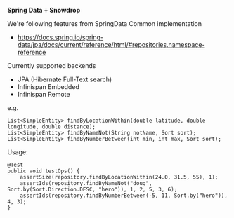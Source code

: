 **Spring Data + Snowdrop**

We're following features from SpringData Common implementation
* https://docs.spring.io/spring-data/jpa/docs/current/reference/html/#repositories.namespace-reference

Currently supported backends
* JPA (Hibernate Full-Text search)
* Infinispan Embedded
* Infinispan Remote

e.g.

    List<SimpleEntity> findByLocationWithin(double latitude, double longitude, double distance);
    List<SimpleEntity> findByNameNot(String notName, Sort sort);
    List<SimpleEntity> findByNumberBetween(int min, int max, Sort sort);

Usage:    
    
    @Test
    public void testOps() {
        assertSize(repository.findByLocationWithin(24.0, 31.5, 55), 1);
        assertIds(repository.findByNameNot("doug", Sort.by(Sort.Direction.DESC, "hero")), 1, 2, 5, 3, 6);
        assertIds(repository.findByNumberBetween(-5, 11, Sort.by("hero")), 4, 3);
    }
